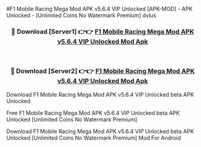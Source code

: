 #F1 Mobile Racing Mega Mod APK v5.6.4 VIP Unlocked [APK-MOD] - APK Unlocked - [Unlimited Coins No Watermark Premium] dvlus



<div align="center">

<h3>🔴 Download [Server1] 👉👉 <a href="https://momento.my/?title=F1_Mobile_Racing_Mega_Mod_APK_v5.6.4_VIP_Unlocked">F1 Mobile Racing Mega Mod APK v5.6.4 VIP Unlocked Mod Apk</a></h3><br>

<h3>🔴 Download [Server2] 👉👉 <a href="https://momento.my/?title=F1_Mobile_Racing_Mega_Mod_APK_v5.6.4_VIP_Unlocked">F1 Mobile Racing Mega Mod APK v5.6.4 VIP Unlocked Mod Apk</a></h3>
</div>



Download F1 Mobile Racing Mega Mod APK v5.6.4 VIP Unlocked beta APK Unlocked

Free F1 Mobile Racing Mega Mod APK v5.6.4 VIP Unlocked beta APK Unlocked [Unlimited Coins No Watermark Premium]

Download F1 Mobile Racing Mega Mod APK v5.6.4 VIP Unlocked beta APK Unlocked [Unlimited Coins No Watermark Premium] Mod For Android
